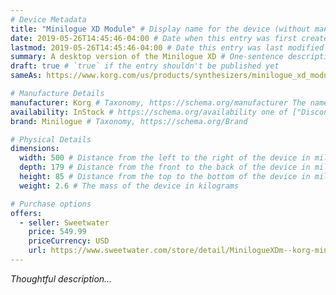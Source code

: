 ```yaml
---
# Device Metadata
title: "Minilogue XD Module" # Display name for the device (without manufacturer)
date: 2019-05-26T14:45:46-04:00 # Date when this entry was first created
lastmod: 2019-05-26T14:45:46-04:00 # Date this entry was last modified
summary: A desktop version of the Minilogue XD # One-sentence description of the device
draft: true # `true` if the entry shouldn't be published yet
sameAs: https://www.korg.com/us/products/synthesizers/minilogue_xd_module/index.php # https://schema.org/sameAs

# Manufacture Details
manufacturer: Korg # Taxonomy, https://schema.org/manufacturer The name of the company that manufactured this device
availability: InStock # https://schema.org/availability one of ["Discontinued", "LimitedAvailability", "InStock", "PreOrder"]
brand: Minilogue # Taxonomy, https://schema.org/Brand

# Physical Details
dimensions:
  width: 500 # Distance from the left to the right of the device in millimeters
  depth: 179 # Distance from the front to the back of the device in millimeters
  height: 85 # Distance from the top to the bottom of the device in millimeters
  weight: 2.6 # The mass of the device in kilograms

# Purchase options
offers:
  - seller: Sweetwater
    price: 549.99
    priceCurrency: USD
    url: https://www.sweetwater.com/store/detail/MinilogueXDm--korg-minilogue-xd-4-voice-analog-synthesizer-module
---
```


_Thoughtful description..._
